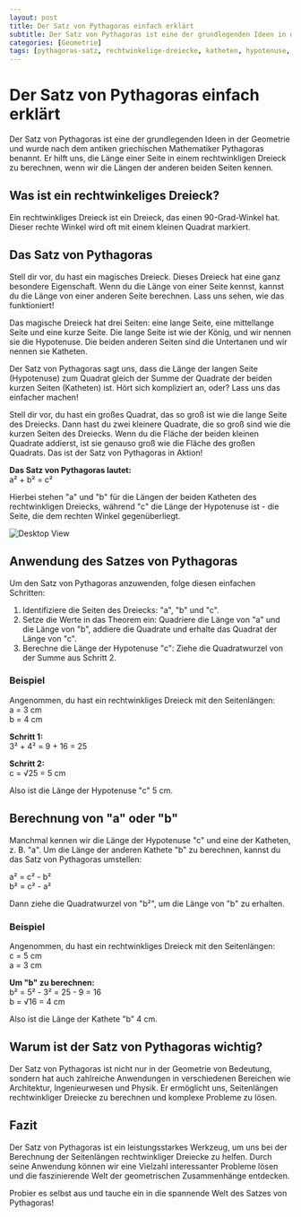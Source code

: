```yaml
---
layout: post
title: Der Satz von Pythagoras einfach erklärt
subtitle: Der Satz von Pythagoras ist eine der grundlegenden Ideen in der Geometrie
categories: [Geometrie]
tags: [pythagoras-satz, rechtwinkelige-dreiecke, katheten, hypotenuse, geometrische-berechnungen]
---
```


# Der Satz von Pythagoras einfach erklärt
Der Satz von Pythagoras ist eine der grundlegenden Ideen in der Geometrie und wurde nach dem antiken griechischen Mathematiker Pythagoras benannt. Er hilft uns, die Länge einer Seite in einem rechtwinkligen Dreieck zu berechnen, wenn wir die Längen der anderen beiden Seiten kennen.

## Was ist ein rechtwinkeliges Dreieck?
Ein rechtwinkliges Dreieck ist ein Dreieck, das einen 90-Grad-Winkel hat. Dieser rechte Winkel wird oft mit einem kleinen Quadrat markiert.

## Das Satz von Pythagoras
Stell dir vor, du hast ein magisches Dreieck. Dieses Dreieck hat eine ganz besondere Eigenschaft. Wenn du die Länge von einer Seite kennst, kannst du die Länge von einer anderen Seite berechnen. Lass uns sehen, wie das funktioniert!

Das magische Dreieck hat drei Seiten: eine lange Seite, eine mittellange Seite und eine kurze Seite. Die lange Seite ist wie der König, und wir nennen sie die Hypotenuse. Die beiden anderen Seiten sind die Untertanen und wir nennen sie Katheten.

Der Satz von Pythagoras sagt uns, dass die Länge der langen Seite (Hypotenuse) zum Quadrat gleich der Summe der Quadrate der beiden kurzen Seiten (Katheten) ist. Hört sich kompliziert an, oder? Lass uns das einfacher machen!

Stell dir vor, du hast ein großes Quadrat, das so groß ist wie die lange Seite des Dreiecks. Dann hast du zwei kleinere Quadrate, die so groß sind wie die kurzen Seiten des Dreiecks. Wenn du die Fläche der beiden kleinen Quadrate addierst, ist sie genauso groß wie die Fläche des großen Quadrats. Das ist der Satz von Pythagoras in Aktion!

**Das Satz von Pythagoras lautet:**<br>
a² + b² = c²<br>

Hierbei stehen "a" und "b" für die Längen der beiden Katheten des rechtwinkligen Dreiecks, während "c" die Länge der Hypotenuse ist - die Seite, die dem rechten Winkel gegenüberliegt.

![Desktop View](/assets/images/math/pythagoras.png)

## Anwendung des Satzes von Pythagoras
Um den Satz von Pythagoras anzuwenden, folge diesen einfachen Schritten:

1. Identifiziere die Seiten des Dreiecks: "a", "b" und "c".
2. Setze die Werte in das Theorem ein: Quadriere die Länge von "a" und die Länge von "b", addiere die Quadrate und erhalte das Quadrat der Länge von "c".
3. Berechne die Länge der Hypotenuse "c": Ziehe die Quadratwurzel von der Summe aus Schritt 2.

### Beispiel
Angenommen, du hast ein rechtwinkliges Dreieck mit den Seitenlängen:<br>
a = 3 cm<br>
b = 4 cm

**Schritt 1:**<br>
3² + 4² = 9 + 16 = 25

**Schritt 2:**<br>
c = √25 = 5 cm

Also ist die Länge der Hypotenuse "c" 5 cm.

## Berechnung von "a" oder "b"
Manchmal kennen wir die Länge der Hypotenuse "c" und eine der Katheten, z. B. "a". Um die Länge der anderen Kathete "b" zu berechnen, kannst du das Satz von Pythagoras umstellen:

a² = c² - b²<br>
b² = c² - a²

Dann ziehe die Quadratwurzel von "b²", um die Länge von "b" zu erhalten.

### Beispiel
Angenommen, du hast ein rechtwinkliges Dreieck mit den Seitenlängen:<br>
c = 5 cm<br>
a = 3 cm

**Um "b" zu berechnen:**<br>
b² = 5² - 3² = 25 - 9 = 16<br>
b = √16 = 4 cm

Also ist die Länge der Kathete "b" 4 cm.

## Warum ist der Satz von Pythagoras wichtig?
Der Satz von Pythagoras ist nicht nur in der Geometrie von Bedeutung, sondern hat auch zahlreiche Anwendungen in verschiedenen Bereichen wie Architektur, Ingenieurwesen und Physik. Er ermöglicht uns, Seitenlängen rechtwinkliger Dreiecke zu berechnen und komplexe Probleme zu lösen.

## Fazit
Der Satz von Pythagoras ist ein leistungsstarkes Werkzeug, um uns bei der Berechnung der Seitenlängen rechtwinkliger Dreiecke zu helfen. Durch seine Anwendung können wir eine Vielzahl interessanter Probleme lösen und die faszinierende Welt der geometrischen Zusammenhänge entdecken.

Probier es selbst aus und tauche ein in die spannende Welt des Satzes von Pythagoras!